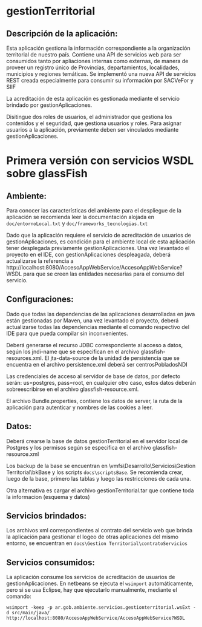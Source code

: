 gestionTerritorial
==================

Descripción de la aplicación:
-----------------------------

Esta aplicación gestiona la información correspondiente a la organización territorial de nuestro país. Contiene una API de servicios web para ser consumidos tanto por apliaciones internas como externas, de manera de proveer un registro único de Provincias, departamientos, localidades, municipios y regiones temáticas. Se implementó una nueva API de servicios REST creada especialmente para consumir su información por SACVeFor y SIIF

La acreditación de esta aplicación es gestionada mediante el servicio brindado por gestionAplicaciones.

Disitingue dos roles de usuarios, el administrador que gestiona los contenidos y el seguridad, que gestiona usuarios y roles. Para asignar usuarios a la aplicación, previamente deben ser vinculados mediante gestionAplicaciones.	


Primera versión con servicios WSDL sobre glassFish
==================================================

Ambiente:
---------

Para conocer las características del ambiente para el despliegue de la aplicación se recomienda leer la documentación alojada en `doc/entornoLocal.txt` y `doc/frameworks_tecnologias.txt`

Dado que la aplicación requiere el servicio de acreditación de usuarios de gestionAplicaciones, es condición para el ambiente local de esta aplicación tener desplegada previamente gestionAplicaciones. Una vez levantado el proyecto en el IDE, con gestionAplicaciones despleagada, deberá actualizarse la referencia a http://localhost:8080/AccesoAppWebService/AccesoAppWebService?WSDL para que se creen las entidades necesarias para el consumo del servicio.


Configuraciones:
----------------

Dado que todas las dependencias de las aplicaciones desarrolladas en java están gestionadas por Maven, una vez levantado el proyecto, deberá actualizarse todas las dependencias mediante el comando respectivo del IDE para que pueda compilar sin inconvenientes.

Deberá generarse el recurso JDBC correspondiente al acceso a datos, según los jndi-name que se especifican en el archivo glassfish-resources.xml. El jta-data-source de la unidad de persistencia que se encuentra en el archivo persistence.xml deberá ser centrosPobladosNDI

Las credenciales de acceso al servidor de base de datos, por defecto serán: us=postgres, pass=root, en cualquier otro caso, estos datos deberán sobreescribirse en el archivo glassfish-resource.xml.

El archivo Bundle.properties, contiene los datos de server, la ruta de la aplicación para autenticar y nombres de las cookies a leer.


Datos:
------

Deberá crearse la base de datos gestionTerritorial en el servidor local de Postgres y los permisos según se especifica en el archivo glassfish-resource.xml
	
Los backup de la base se encuentran en \\vmfs\Desarrollo\Servicios\Gestion Territorial\bkBase y los scripts `docs\scriptsBase`. Se recomienda crear, luego de la base, primero las tablas y luego las restricciones de cada una.

Otra alternativa es cargar el archivo gestionTerritorial.tar que contiene toda la informacion (esquema y datos)


Servicios brindados:
--------------------
	
Los archivos xml correspondientes al contrato del servicio web que brinda la aplicación para gestionar el logeo de otras aplicaciones del mismo entorno, se encuentran en `docs\Gestion Territorial\contratoServicios`


Servicios consumidos:
---------------------
	
La aplicación consume los servicios de acreditación de usuarios de gestionAplicaciones. En netbeans se ejecuta el `wsimport` automáticamente, pero si se usa Eclipse, hay que ejecutarlo manualmente, mediante el comando:


`wsimport -keep -p ar.gob.ambiente.servicios.gestionterritorial.wsExt -d src/main/java/  http://localhost:8080/AccesoAppWebService/AccesoAppWebService?WSDL`